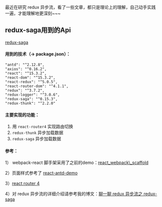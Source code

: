 最近在研究 redux 异步流，看了一些文章，都只是理论上的理解，自己动手实践一遍，才能理解地更深刻~~~


## redux-saga用到的Api
[redux-saga](https://redux-saga-in-chinese.js.org/)

#### 用到的技术（-> package.json）：

	"antd": "^2.12.8",
	"axios": "^0.16.2",
	"react": "^15.3.2",
	"react-dom": "^15.3.2",
	"react-redux": "^5.0.5",
	"react-router-dom": "^4.1.1",
	"redux": "^3.7.2",
	"redux-logger": "^3.0.6",
	"redux-saga": "^0.15.3",
	"redux-thunk": "^2.2.0"

#### 主要实现的功能：

1. 用 `react-router4` 实现路由切换
2. `redux-thunk` 异步加载数据
3. `redux-saga` 异步加载数据

#### 参考：

1） webpack-react 脚手架采用了之前的demo：[react\_webpack\\_scaffold](https://github.com/RukiQ/scaffoldsForFE/tree/master/react_webpack_scaffold)

2）页面样式参考了 [react-antd-demo](https://github.com/luckykun/About-React/tree/master/react-antd-demo)

3）[react router 4](https://reacttraining.com/react-router/web/example/basic)

4）对 redux 异步流的详细介绍请参考我的博文：[聊一聊 redux 异步流之 redux-saga](http://www.jianshu.com/p/e84493c7af35)




